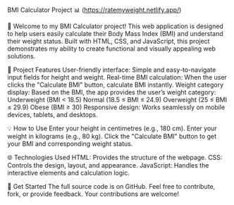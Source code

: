 BMI Calculator Project 📊 (https://ratemyweight.netlify.app/)

👋 Welcome to my BMI Calculator project! This web application is designed to help users easily calculate their Body Mass Index (BMI) and understand their weight status. Built with HTML, CSS, and JavaScript, this project demonstrates my ability to create functional and visually appealing web solutions.

🎯 Project Features
User-friendly interface: Simple and easy-to-navigate input fields for height and weight.
Real-time BMI calculation: When the user clicks the "Calculate BMI" button, calculate BMI instantly.
Weight category display: Based on the BMI, the app provides the user’s weight category:
Underweight (BMI < 18.5)
Normal (18.5 ≤ BMI ≤ 24.9)
Overweight (25 ≤ BMI ≤ 29.9)
Obese (BMI ≥ 30)
Responsive design: Works seamlessly on mobile devices, tablets, and desktops.

💡 How to Use
Enter your height in centimetres (e.g., 180 cm).
Enter your weight in kilograms (e.g., 80 kg).
Click the "Calculate BMI" button to get your BMI and corresponding weight status.

🌐 Technologies Used
HTML: Provides the structure of the webpage.
CSS: Controls the design, layout, and appearance.
JavaScript: Handles the interactive elements and calculation logic.

🏁 Get Started
The full source code is on GitHub. Feel free to contribute, fork, or provide feedback. Your contributions are welcome!
